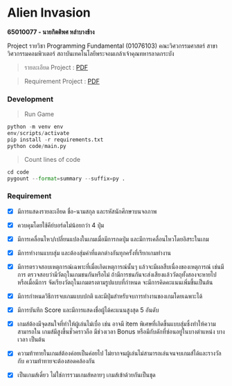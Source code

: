 # Alien Invasion
**65010077 - นายกิตติพศ หลำบางช้าง**

Project รายวิชา Programming Fundamental (01076103) คณะวิศวกรรมศาสตร์ สาขาวิศวกรรมคอมพิวเตอร์ สถาบันเทคโนโลยีพระจอมเกล้าเจ้าคุณทหารลาดกระบัง

> รายละเอียด Project : [PDF](https://drive.google.com/file/d/19UxvxqiMYvpOnTg9VZZijF18VQgM1uhn/view)

> Requirement Project : [PDF](https://drive.google.com/file/d/1pL9t5g7KrUIF_P2ntQXdA4N1k7gRrGEd/view)

### Development 

 > Run Game
```py
python -m venv env
env/scripts/activate
pip install -r requirements.txt
python code/main.py
```

> Count lines of code

```py
cd code
pygount --format=summary --suffix=py .
```

### Requirement

- [x] มีการแสดงรายละเอียด ชื่อ-นามสกุล และรหัสนักศึกษาบนจอภาพ
- [x] ควบคุมโดยใช้คีย์บอร์ดไม่น้อยกว่า 4 ปุ่ม
- [x] มีการเคลื่อนไหว/เปลี่ยนแปลงในเกมเมื่อมีการกดปุ่ม และมีการเคลื่อนไหวโดยอิสระในเกม
- [x] มีการทํางานแบบสุ่ม และต้องสุ่มค่าที่แตกต่างกันทุกครั้งที่เรียกเกมทํางาน
- [x] มีการตรวจสอบเหตุการณ์เฉพาะที่เมื่อเกิดเหตุการณ์นั้นๆ แล้วจะมีผลสืบเนื่องของเหตุการณ์ เช่นมีการ
ตรวจสอบว่ามีวัตถุในเกมชนกันหรือไม่ ถ้ามีการชนกันจะส่งเสียงแล้ววัตถุทั้งสองจะหายไป หรือเมื่อมีการ
จัดเรียงวัตถุในเกมตรงตามรูปแบบที่กําหนด จะมีการคิดคะแนนเพิ่มขึ้นเป็นต้น
- [x] มีการกําหนดวิธีการจบเกมแบบปกติ และมีปุ่มสําหรับจบการทํางานของเกมโดยเฉพาะได้
- [x] มีการบันทึก Score และมีการแสดงชื่อผู้ได้คะแนนสูงสุด 5 อันดับ
- [x] เกมส์ต้องมีจุดสนใจที่ทําให้ผู้เล่นไม่เบื่อ เช่น อาจมี item พิเศษที่เกิดขึ้นแบบสุ่มซึ่งทําให้ความสามารถใน
เกมส์มีสูงขึ้นชั่วคราวถือ มีช่วงเวลา Bonus หรือมีกับดักที่ซ่อนอยู่ในบางตําแหน่ง บางเวลา เป็นต้น
- [x] ความท้าทายในเกมส์ต้องค่อยเป็นค่อยไป ไม่ยากจนผู้เล่นไม่สามารถเล่นจนจบเกมส์ได้และรางวัลกับ
ความท้าทายจะต้องสอดคล้องกัน
- [x] เป็นเกมส์เดี่ยว ไม่ใช่การรวมเกมส์หลายๆ เกมส์เข้าด้วยกันเป็นชุด

